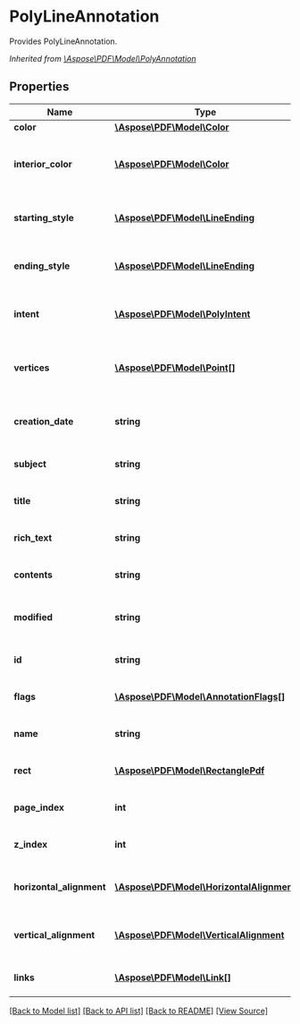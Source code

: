 # PolyLineAnnotation
Provides PolyLineAnnotation.

*Inherited from [\Aspose\PDF\Model\PolyAnnotation](PolyAnnotation.md)*
## Properties
Name | Type | Description | Notes
------------ | ------------- | ------------- | -------------
**color** | [**\Aspose\PDF\Model\Color**](Color.md) | Color of the annotation. | [optional]
**interior_color** | [**\Aspose\PDF\Model\Color**](Color.md) | Gets or sets the interior color with which to fill the annotation?s line endings.<br />*Inherited from [\Aspose\PDF\Model\PolyAnnotation](PolyAnnotation.md)* | [optional]
**starting_style** | [**\Aspose\PDF\Model\LineEnding**](LineEnding.md) | Gets or sets the style of first line ending.<br />*Inherited from [\Aspose\PDF\Model\PolyAnnotation](PolyAnnotation.md)* | [optional]
**ending_style** | [**\Aspose\PDF\Model\LineEnding**](LineEnding.md) | Gets or sets the style of second line ending.<br />*Inherited from [\Aspose\PDF\Model\PolyAnnotation](PolyAnnotation.md)* | [optional]
**intent** | [**\Aspose\PDF\Model\PolyIntent**](PolyIntent.md) | Gets or sets the intent of the polygon or polyline annotation.<br />*Inherited from [\Aspose\PDF\Model\PolyAnnotation](PolyAnnotation.md)* | [optional]
**vertices** | [**\Aspose\PDF\Model\Point[]**](Point.md) | Gets or sets an array of points representing the horizontal and vertical coordinates of each vertex.<br />*Inherited from [\Aspose\PDF\Model\PolyAnnotation](PolyAnnotation.md)* | 
**creation_date** | **string** | The date and time when the annotation was created.<br />*Inherited from [\Aspose\PDF\Model\MarkupAnnotation](MarkupAnnotation.md)* | [optional]
**subject** | **string** | Get the annotation subject.<br />*Inherited from [\Aspose\PDF\Model\MarkupAnnotation](MarkupAnnotation.md)* | [optional]
**title** | **string** | Get the annotation title.<br />*Inherited from [\Aspose\PDF\Model\MarkupAnnotation](MarkupAnnotation.md)* | [optional]
**rich_text** | **string** | Get the annotation RichText.<br />*Inherited from [\Aspose\PDF\Model\MarkupAnnotation](MarkupAnnotation.md)* | [optional]
**contents** | **string** | Get the annotation content.<br />*Inherited from [\Aspose\PDF\Model\Annotation](Annotation.md)* | [optional]
**modified** | **string** | The date and time when the annotation was last modified.<br />*Inherited from [\Aspose\PDF\Model\Annotation](Annotation.md)* | [optional]
**id** | **string** | Gets ID of the annotation.<br />*Inherited from [\Aspose\PDF\Model\Annotation](Annotation.md)* | [optional]
**flags** | [**\Aspose\PDF\Model\AnnotationFlags[]**](AnnotationFlags.md) | Gets Flags of the annotation.<br />*Inherited from [\Aspose\PDF\Model\Annotation](Annotation.md)* | [optional]
**name** | **string** | Gets Name of the annotation.<br />*Inherited from [\Aspose\PDF\Model\Annotation](Annotation.md)* | [optional]
**rect** | [**\Aspose\PDF\Model\RectanglePdf**](RectanglePdf.md) | Gets Rect of the annotation.<br />*Inherited from [\Aspose\PDF\Model\Annotation](Annotation.md)* | 
**page_index** | **int** | Gets PageIndex of the annotation.<br />*Inherited from [\Aspose\PDF\Model\Annotation](Annotation.md)* | [optional]
**z_index** | **int** | Gets ZIndex of the annotation.<br />*Inherited from [\Aspose\PDF\Model\Annotation](Annotation.md)* | [optional]
**horizontal_alignment** | [**\Aspose\PDF\Model\HorizontalAlignment**](HorizontalAlignment.md) | Gets HorizontalAlignment of the annotation.<br />*Inherited from [\Aspose\PDF\Model\Annotation](Annotation.md)* | [optional]
**vertical_alignment** | [**\Aspose\PDF\Model\VerticalAlignment**](VerticalAlignment.md) | Gets VerticalAlignment of the annotation.<br />*Inherited from [\Aspose\PDF\Model\Annotation](Annotation.md)* | [optional]
**links** | [**\Aspose\PDF\Model\Link[]**](Link.md) | Link to the document.<br />*Inherited from [\Aspose\PDF\Model\LinkElement](LinkElement.md)* | [optional]

[[Back to Model list]](../README.md#documentation-for-models) [[Back to API list]](../README.md#documentation-for-api-endpoints) [[Back to README]](../README.md) [[View Source]](../src/Aspose/PDF/Model/PolyLineAnnotation.php)

